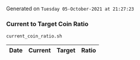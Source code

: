 Generated on `Tuesday 05-October-2021 at 21:27:23`

### Current to Target Coin Ratio
`current_coin_ratio.sh`

Date|Current|Target|Ratio
---|---|---|---
